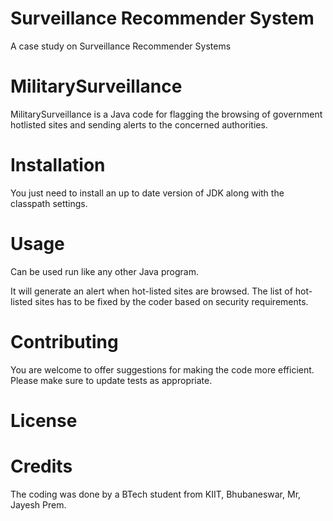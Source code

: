 # Surveillance Recommender System
A case study on Surveillance Recommender Systems

# MilitarySurveillance

MilitarySurveillance is a Java code for flagging the browsing of government hotlisted sites and sending alerts to the concerned authorities.

# Installation 

You just need to install an up to date version of JDK along with the classpath settings. 

# Usage

Can be used run like any other Java program. 

It will generate an alert when hot-listed sites are browsed. The list of hot-listed sites has to be fixed by the coder based on security requirements.


# Contributing

You are welcome to offer suggestions for making the code more efficient. 
Please make sure to update tests as appropriate.

# License

# Credits

The coding was done by a BTech student from KIIT, Bhubaneswar, Mr, Jayesh Prem.
